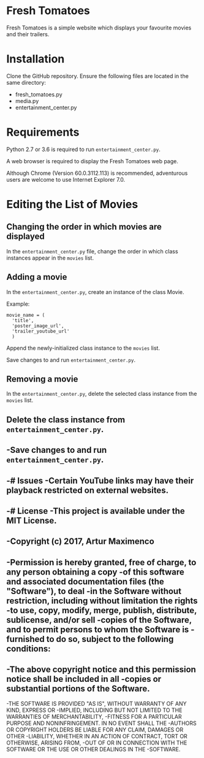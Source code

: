 # Fresh Tomatoes
Fresh Tomatoes is a simple website which displays your favourite movies and their trailers.

# Installation
Clone the GitHub repository. Ensure the following files are located in the same directory:
* fresh_tomatoes.py
* media.py
* entertainment_center.py

# Requirements
Python 2.7 or 3.6 is required to run `entertainment_center.py`.

A web browser is required to display the Fresh Tomatoes web page.

Although Chrome (Version 60.0.3112.113) is recommended, adventurous users are welcome to use Internet Explorer 7.0.

# Editing the List of Movies
## Changing the order in which movies are displayed
In the `entertainment_center.py` file, change the order in which class instances appear in the `movies` list.

## Adding a movie
In the `entertainment_center.py`, create an instance of the class Movie.

Example:
```
movie_name = (
  'title',
  'poster_image_url',
  'trailer_youtube_url'
  )
```
Append the newly-initialized class instance to the `movies` list.

Save changes to and run `entertainment_center.py`.

## Removing a movie
In the `entertainment_center.py`, delete the selected class instance from the `movies` list.

Delete the class instance from `entertainment_center.py`.
 -
 -Save changes to and run `entertainment_center.py`.
 -
 -# Issues
 -Certain YouTube links may have their playback restricted on external websites.
 -
 -# License
 -This project is available under the MIT License.
 -
 -Copyright (c) 2017, Artur Maximenco
 -
 -Permission is hereby granted, free of charge, to any person obtaining a copy
 -of this software and associated documentation files (the "Software"), to deal
 -in the Software without restriction, including without limitation the rights
 -to use, copy, modify, merge, publish, distribute, sublicense, and/or sell
 -copies of the Software, and to permit persons to whom the Software is
 -furnished to do so, subject to the following conditions:
 -
 -The above copyright notice and this permission notice shall be included in all
 -copies or substantial portions of the Software.
 -
 -THE SOFTWARE IS PROVIDED "AS IS", WITHOUT WARRANTY OF ANY KIND, EXPRESS OR
 -IMPLIED, INCLUDING BUT NOT LIMITED TO THE WARRANTIES OF MERCHANTABILITY,
 -FITNESS FOR A PARTICULAR PURPOSE AND NONINFRINGEMENT. IN NO EVENT SHALL THE
 -AUTHORS OR COPYRIGHT HOLDERS BE LIABLE FOR ANY CLAIM, DAMAGES OR OTHER
 -LIABILITY, WHETHER IN AN ACTION OF CONTRACT, TORT OR OTHERWISE, ARISING FROM,
 -OUT OF OR IN CONNECTION WITH THE SOFTWARE OR THE USE OR OTHER DEALINGS IN THE
 -SOFTWARE.
